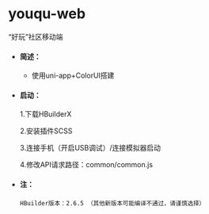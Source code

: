 # youqu-web
“好玩”社区移动端
* #### 简述：

  - 使用uni-app+ColorUI搭建

* #### 启动：

  1.下载HBuilderX
  
  2.安装插件SCSS
  
  3.连接手机（开启USB调试）/连接模拟器启动
  
  4.修改API请求路径：common/common.js


   
* #### 注：
      HBuilder版本：2.6.5 （其他新版本可能编译不通过，请谨慎选择）
